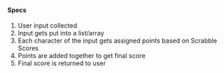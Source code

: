 #### Specs
1. User input collected
2. Input gets put into a list/array
4. Each character of the input gets assigned points based on Scrabble Scores
5. Points are added together to get final score
6. Final score is returned to user